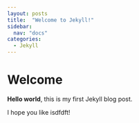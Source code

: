 ```yaml
---
layout: posts
title:  "Welcome to Jekyll!"
sidebar:
  nav: "docs"
categories: 
  - Jekyll
---
```


# Welcome

**Hello world**, this is my first Jekyll blog post.

I hope you like isdfdft!